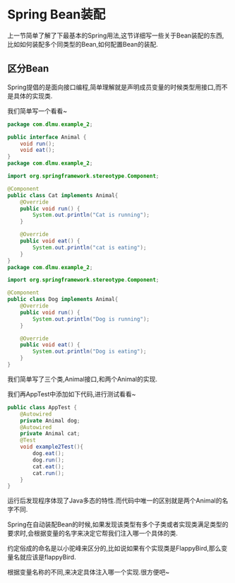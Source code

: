 # Spring Bean装配

上一节简单了解了下最基本的Spring用法,这节详细写一些关于Bean装配的东西,比如如何装配多个同类型的Bean,如何配置Bean的装配.

## 区分Bean

Spring提倡的是面向接口编程,简单理解就是声明成员变量的时候类型用接口,而不是具体的实现类.

我们简单写一个看看~

```java
package com.dlmu.example_2;

public interface Animal {
    void run();
    void eat();
}
package com.dlmu.example_2;

import org.springframework.stereotype.Component;

@Component
public class Cat implements Animal{
    @Override
    public void run() {
        System.out.println("Cat is running");
    }

    @Override
    public void eat() {
        System.out.println("cat is eating");
    }
}
package com.dlmu.example_2;

import org.springframework.stereotype.Component;

@Component
public class Dog implements Animal{
    @Override
    public void run() {
        System.out.println("Dog is running");
    }

    @Override
    public void eat() {
        System.out.println("Dog is eating");
    }
}
```

我们简单写了三个类,Animal接口,和两个Animal的实现.

我们再AppTest中添加如下代码,进行测试看看~

```java
public class AppTest {
    @Autowired
    private Animal dog;
    @Autowired
    private Animal cat;
    @Test
    void example2Test(){
        dog.eat();
        dog.run();
        cat.eat();
        cat.run();
    }
}
```

运行后发现程序体现了Java多态的特性.而代码中唯一的区别就是两个Animal的名字不同.

Spring在自动装配Bean的时候,如果发现该类型有多个子类或者实现类满足类型的要求时,会根据变量的名字来决定它帮我们注入哪一个具体的类.

约定俗成的命名是以小驼峰来区分的,比如说如果有个实现类是FlappyBird,那么变量名就应该是flappyBird.

根据变量名称的不同,来决定具体注入哪一个实现.很方便吧~

